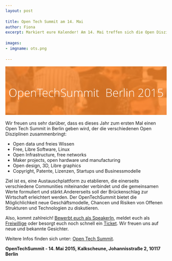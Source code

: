 ```yaml
---
layout: post

title: Open Tech Summit am 14. Mai
author: Fiona
excerpt: Markiert eure Kalender! Am 14. Mai treffen sich die Open Disziplinen in Berlin

images:
- imgname: ots.png

---
```

[![ots](/assets/blog/ots.png)](http://opentechsummit.net/)

Wir freuen uns sehr darüber, dass es dieses Jahr zum ersten Mal einen Open Tech Summit in Berlin geben wird, der die verschiedenen Open Disziplinen zusammenbringt:

<ul>
  <li> Open data und freies Wissen </li>
  <li> Free, Libre Software, Linux</li>
  <li> Open Infrastructure, free networks</li>
  <li> Maker projects, open hardware und manufacturing</li>
  <li> Open design, 3D, Libre graphics</li>
  <li> Copyright, Patente, Lizenzen, Startups und Businessmodelle</li>
</ul>

Ziel ist es, eine Austauschplattform zu etablieren, die einerseits verschiedene Communities miteinander verbindet und die gemeinsamen Werte formuliert und stärkt.Andererseits soll der Brückenschlag zur Wirtschaft erleichtert werden.
Der OpenTechSummit bietet die Möglichlichkeit neue Geschäftsmodelle, Chancen und Risiken von Offenen Strukturen und Technologien zu diskutieren.

Also, kommt zahlreich! <a href="http://opentechsummit.net/CallSpeakers.pdf">Bewerbt euch als SpeakerIn</a>, meldet euch als <a href="https://docs.google.com/forms/d/1JPE-WPvUZrCds_k4kmVX7h-UBwqHSAT5q41b_BfwNo4/viewform">Freiwillige</a> oder besorgt euch noch schnell ein <a href="http://www.eventbrite.com/e/opentechsummit-tickets-14132802593">Ticket</a>. Wir freuen uns auf neue und bekannte Gesichter.

Weitere Infos finden sich unter: <a href="http://opentechsummit.net">Open Tech Summit</a>.<br>


<b>OpenTechSummit - 14. Mai 2015, Kalkscheune, Johannisstraße 2, 10117 Berlin</b>
